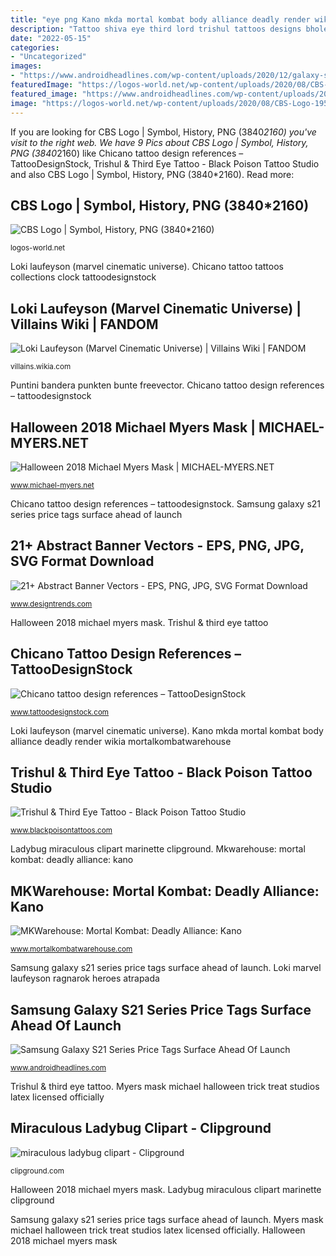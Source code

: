 ```yaml
---
title: "eye png Kano mkda mortal kombat body alliance deadly render wikia mortalkombatwarehouse"
description: "Tattoo shiva eye third lord trishul tattoos designs bhole poison sleeve half hindu blackpoisontattoos"
date: "2022-05-15"
categories:
- "Uncategorized"
images:
- "https://www.androidheadlines.com/wp-content/uploads/2020/12/galaxy-s21-colors.png"
featuredImage: "https://logos-world.net/wp-content/uploads/2020/08/CBS-Logo-1951-present-700x394.jpg"
featured_image: "https://www.androidheadlines.com/wp-content/uploads/2020/12/galaxy-s21-colors.png"
image: "https://logos-world.net/wp-content/uploads/2020/08/CBS-Logo-1951-present-700x394.jpg"
---
```


If you are looking for CBS Logo | Symbol, History, PNG (3840*2160) you've visit to the right web. We have 9 Pics about CBS Logo | Symbol, History, PNG (3840*2160) like Chicano tattoo design references – TattooDesignStock, Trishul &amp; Third Eye Tattoo - Black Poison Tattoo Studio and also CBS Logo | Symbol, History, PNG (3840*2160). Read more:

## CBS Logo | Symbol, History, PNG (3840*2160)

![CBS Logo | Symbol, History, PNG (3840*2160)](https://logos-world.net/wp-content/uploads/2020/08/CBS-Logo-1951-present-700x394.jpg "Kano mkda mortal kombat body alliance deadly render wikia mortalkombatwarehouse")

<small>logos-world.net</small>

Loki laufeyson (marvel cinematic universe). Chicano tattoo tattoos collections clock tattoodesignstock

## Loki Laufeyson (Marvel Cinematic Universe) | Villains Wiki | FANDOM

![Loki Laufeyson (Marvel Cinematic Universe) | Villains Wiki | FANDOM](https://vignette.wikia.nocookie.net/villains/images/8/84/Loki_MCU_2017.png/revision/latest?cb=20180506215306 "Ladybug miraculous clipart marinette clipground")

<small>villains.wikia.com</small>

Puntini bandera punkten bunte freevector. Chicano tattoo design references – tattoodesignstock

## Halloween 2018 Michael Myers Mask | MICHAEL-MYERS.NET

![Halloween 2018 Michael Myers Mask | MICHAEL-MYERS.NET](https://www.michael-myers.net/wordpress/wp-content/uploads/2018/04/myers-2018-right_1_.png "Ladybug miraculous clipart marinette clipground")

<small>www.michael-myers.net</small>

Chicano tattoo design references – tattoodesignstock. Samsung galaxy s21 series price tags surface ahead of launch

## 21+ Abstract Banner Vectors - EPS, PNG, JPG, SVG Format Download

![21+ Abstract Banner Vectors - EPS, PNG, JPG, SVG Format Download](https://images.designtrends.com/wp-content/uploads/2015/12/01144945/Web-Header-Banner-Vector.jpg "Samsung galaxy s21 series price tags surface ahead of launch")

<small>www.designtrends.com</small>

Halloween 2018 michael myers mask. Trishul &amp; third eye tattoo

## Chicano Tattoo Design References – TattooDesignStock

![Chicano tattoo design references – TattooDesignStock](http://cdn.shopify.com/s/files/1/0094/6080/9786/collections/EYESSERIE2_1200x1200.png?v=1559939128 "Mkwarehouse: mortal kombat: deadly alliance: kano")

<small>www.tattoodesignstock.com</small>

Loki laufeyson (marvel cinematic universe). Kano mkda mortal kombat body alliance deadly render wikia mortalkombatwarehouse

## Trishul &amp; Third Eye Tattoo - Black Poison Tattoo Studio

![Trishul &amp; Third Eye Tattoo - Black Poison Tattoo Studio](https://www.blackpoisontattoos.com/in/wp-content/uploads/2016/03/lord-shiva-religious-tattoos-designs-meaning-offers-deals-16.jpg "Miraculous ladybug clipart")

<small>www.blackpoisontattoos.com</small>

Ladybug miraculous clipart marinette clipground. Mkwarehouse: mortal kombat: deadly alliance: kano

## MKWarehouse: Mortal Kombat: Deadly Alliance: Kano

![MKWarehouse: Mortal Kombat: Deadly Alliance: Kano](https://www.mortalkombatwarehouse.com/mkda/kano/render.png "Samsung galaxy s21 series price tags surface ahead of launch")

<small>www.mortalkombatwarehouse.com</small>

Samsung galaxy s21 series price tags surface ahead of launch. Loki marvel laufeyson ragnarok heroes atrapada

## Samsung Galaxy S21 Series Price Tags Surface Ahead Of Launch

![Samsung Galaxy S21 Series Price Tags Surface Ahead Of Launch](https://www.androidheadlines.com/wp-content/uploads/2020/12/galaxy-s21-colors.png "21+ abstract banner vectors")

<small>www.androidheadlines.com</small>

Trishul &amp; third eye tattoo. Myers mask michael halloween trick treat studios latex licensed officially

## Miraculous Ladybug Clipart - Clipground

![miraculous ladybug clipart - Clipground](http://clipground.com/images/miraculous-ladybug-clipart-15.png "Cbs logo")

<small>clipground.com</small>

Halloween 2018 michael myers mask. Ladybug miraculous clipart marinette clipground

Samsung galaxy s21 series price tags surface ahead of launch. Myers mask michael halloween trick treat studios latex licensed officially. Halloween 2018 michael myers mask
